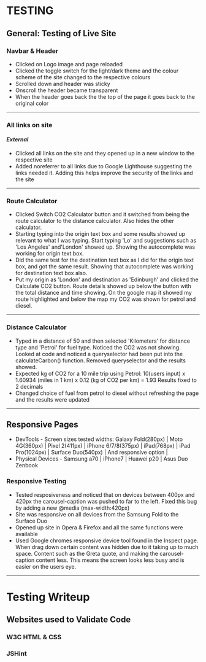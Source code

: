 # TESTING
## General: Testing of Live Site
### Navbar & Header
* Clicked on Logo image and page reloaded
* Clicked the toggle switch for the light/dark theme and the colour scheme of the site changed to the respective colours
* Scrolled down and header was sticky
* Onscroll the header became transparent
* When the header goes back the the top of the page it goes back to the original color
---
### All links on site 
#### *External*
* Clicked all links on the site and they opened up in a new window to the respective site
* Added noreferrer to all links due to Google Lighthouse suggesting the links needed it. Adding this helps improve the security of the links and the site
---
### Route Calculator
* Clicked Switch CO2 Calculator button and it switched from being the route calculator to the distance calculator. Also hides the other calculator.
* Starting typing into the origin text box and some results showed up relevant to what I was typing. Start typing 'Lo' and suggestions such as 'Los Angeles' and'London' showed up. Showing the autocomplete was working for origin text box.
* Did the same test for the destination text box as I did for the origin text box, and got the same result. Showing that autocomplete was working for destination text box also.
* Put my origin as 'London' and destination as 'Edinburgh' and clicked the Calculate CO2 button. Route details showed up below the button with the total distance and time showing. On the google map it showed my route highlighted and below the map my CO2 was shown for petrol and diesel.
---
### Distance Calculator
* Typed in a distance of 50 and then selected 'Kilometers' for distance type and 'Petrol' for fuel type. Noticed the CO2 was not showing. Looked at code and noticed a queryselector had been put into the calculateCarbon() function. Removed queryselector and the results showed.
* Expected kg of CO2 for a 10 mile trip using Petrol: 10(users input) x 1.60934 (miles in 1 km) x 0.12 (kg of CO2 per km) = 1.93 Results fixed to 2 decimals
* Changed choice of fuel from petrol to diesel without refreshing the page and the results were updated
---
## Responsive Pages
* DevTools - Screen sizes tested widths: Galaxy Fold(280px) | Moto 4G(360px) | Pixel 2(411px) | iPhone 6/7/8(375px) | iPad(768px) | iPad Pro(1024px) | Surface Duo(540px) | And responsive option |
* Physical Devices - Samsung a70 | iPhone7 | Huawei p20 | Asus Duo Zenbook
### Responsive Testing
* Tested resposiveness and noticed that on devices between 400px and 420px the carousel-caption was pushed to far to the left. Fixed this bug by adding a new @media (max-width:420px)
* Site was responsive on all devices from the Samsung Fold to the Surface Duo
* Opened up site in Opera & Firefox and all the same functions were available
* Used Google chromes responsive device tool found in the Inspect page. When drag down certain content was hidden due to it taking up to much space. Content such as the Greta quote, and making the carousel-caption content less. This means the screen looks less busy and is easier on the users eye.
---
# Testing Writeup
## Websites used to Validate Code
### W3C HTML & CSS

### JSHint 



